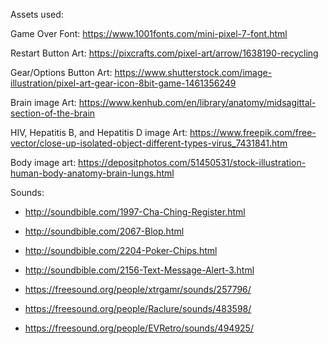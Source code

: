 Assets used:

Game Over Font: https://www.1001fonts.com/mini-pixel-7-font.html  

Restart Button Art: https://pixcrafts.com/pixel-art/arrow/1638190-recycling

Gear/Options Button Art: https://www.shutterstock.com/image-illustration/pixel-art-gear-icon-8bit-game-1461356249

Brain image Art: https://www.kenhub.com/en/library/anatomy/midsagittal-section-of-the-brain

HIV, Hepatitis B, and Hepatitis D image Art: https://www.freepik.com/free-vector/close-up-isolated-object-different-types-virus_7431841.htm

Body image art: https://depositphotos.com/51450531/stock-illustration-human-body-anatomy-brain-lungs.html

Sounds:

- http://soundbible.com/1997-Cha-Ching-Register.html

- http://soundbible.com/2067-Blop.html

- http://soundbible.com/2204-Poker-Chips.html

- http://soundbible.com/2156-Text-Message-Alert-3.html

- https://freesound.org/people/xtrgamr/sounds/257796/

- https://freesound.org/people/Raclure/sounds/483598/

- https://freesound.org/people/EVRetro/sounds/494925/
